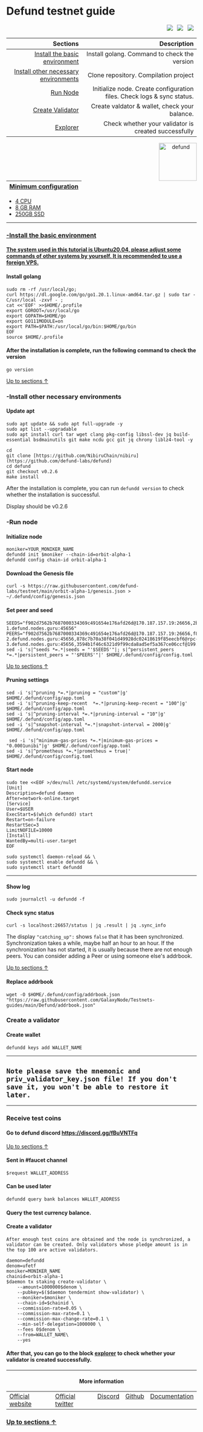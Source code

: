 <a id="anchor"></a>
# Defund testnet guide



<p align="right">
  <a href="https://discord.gg/fBuVNTFq"><img src="https://img.shields.io/badge/Discord-7289DA?style=for-the-badge&logo=discord&logoColor=white" /></a> &nbsp;
  <a href="https://twitter.com/defund_finance"><img src="https://img.shields.io/badge/Twitter-1DA1F2?style=for-the-badge&logo=twitter&logoColor=white" /></a> &nbsp;
  <a href="https://medium.com/defund-finance"><img src="https://img.shields.io/badge/Medium-12100E?style=for-the-badge&logo=medium&logoColor=white" /></a> &nbsp;
</p>

|Sections|Description|
|-----------------------:|------------------------------------------:|
| [Install the basic environment](#go) | Install golang. Command to check the version|
| [Install other necessary environments](#necessary) | Clone repository. Compilation project |
| [Run Node](#run) |  Initialize node. Create configuration files. Check logs & sync status. |
| [Create Validator](#validator) |  Create valdator & wallet, check your balance. |
| <a href="https://defund.explorers.guru/validators" target="_explorer">Explorer</a> |  Check whether your validator is created successfully |


 <p align="center"><a href="https://docs.defund.app/"><img align="right"width="100px"alt="defund" src="https://i.ibb.co/WD77JvY/Z62v-C92-400x400.jpg"></p</a>

| Minimum configuration                                                                                |
|------------------------------------------------------------------------------------------------------|
- 4 CPU                                                                                                
- 8 GB RAM
- 250GB SSD                                                                                            

--- 
### -Install the basic environment
#### The system used in this tutorial is Ubuntu20.04, please adjust some commands of other systems by yourself. It is recommended to use a foreign VPS.
<a id="go"></a>
#### Install golang
```
sudo rm -rf /usr/local/go;
curl https://dl.google.com/go/go1.20.1.linux-amd64.tar.gz | sudo tar -C/usr/local -zxvf - ;
cat <<'EOF' >>$HOME/.profile
export GOROOT=/usr/local/go
export GOPATH=$HOME/go
export GO111MODULE=on
export PATH=$PATH:/usr/local/go/bin:$HOME/go/bin
EOF
source $HOME/.profile
```
#### After the installation is complete, run the following command to check the version

```
go version
```
<a id="necessary"></a>
[Up to sections ↑](#anchor)
### -Install other necessary environments

#### Update apt
```
sudo apt update && sudo apt full-upgrade -y
sudo apt list --upgradable
sudo apt install curl tar wget clang pkg-config libssl-dev jq build-essential bsdmainutils git make ncdu gcc git jq chrony liblz4-tool -y
```

```
cd
git clone [https://github.com/NibiruChain/nibiru](https://github.com/defund-labs/defund)
cd defund
git checkout v0.2.6
make install
```
After the installation is complete, you can run `defundd version` to check whether the installation is successful.

Display should be v0.2.6
<a id="run"></a>
### -Run node

#### Initialize node

```
moniker=YOUR_MONIKER_NAME
defundd init $moniker --chain-id=orbit-alpha-1
defundd config chain-id orbit-alpha-1
```

#### Download the Genesis file

```
curl -s https://raw.githubusercontent.com/defund-labs/testnet/main/orbit-alpha-1/genesis.json > ~/.defund/config/genesis.json
```

#### Set peer and seed

```
SEEDS="f902d7562b7687000334369c491654e176afd26d@170.187.157.19:26656,2b76e96658f5e5a5130bc96d63f016073579b72d@rpc-1.defund.nodes.guru:45656"
PEERS="f902d7562b7687000334369c491654e176afd26d@170.187.157.19:26656,f8093378e2e5e8fc313f9285e96e70a11e4b58d5@rpc-2.defund.nodes.guru:45656,878c7b70a38f041d49928dc02418619f85eecbf6@rpc-3.defund.nodes.guru:45656,3594b1f46c6321d9f99cda8ad5ef5a367ce06ccf@199.247.16.116:26656"
sed -i 's|^seeds *=.*|seeds = "'$SEEDS'"|; s|^persistent_peers *=.*|persistent_peers = "'$PEERS'"|' $HOME/.defund/config/config.toml
```
[Up to sections ↑](#anchor)

#### Pruning settings
```
sed -i 's|^pruning *=.*|pruning = "custom"|g' $HOME/.defund/config/app.toml
sed -i 's|^pruning-keep-recent  *=.*|pruning-keep-recent = "100"|g' $HOME/.defund/config/app.toml
sed -i 's|^pruning-interval *=.*|pruning-interval = "10"|g' $HOME/.defund/config/app.toml
sed -i 's|^snapshot-interval *=.*|snapshot-interval = 2000|g' $HOME/.defund/config/app.toml
  
 sed -i 's|^minimum-gas-prices *=.*|minimum-gas-prices = "0.0001unibi"|g' $HOME/.defund/config/app.toml
sed -i 's|^prometheus *=.*|prometheus = true|' $HOME/.defund/config/config.toml
```
#### Start node 
```
sudo tee <<EOF >/dev/null /etc/systemd/system/defundd.service
[Unit]
Description=defund daemon
After=network-online.target
[Service]
User=$USER
ExecStart=$(which defundd) start
Restart=on-failure
RestartSec=3
LimitNOFILE=10000
[Install]
WantedBy=multi-user.target
EOF
```
```
sudo systemctl daemon-reload && \
sudo systemctl enable defundd && \
sudo systemctl start defundd 
```
___

#### Show log
```
sudo journalctl -u defundd -f
```
#### Check sync status
```
curl -s localhost:26657/status | jq .result | jq .sync_info
```
The display `"catching_up":` shows `false` that it has been synchronized. Synchronization takes a while, maybe half an hour to an hour. If the synchronization has not started, it is usually because there are not enough peers. You can consider adding a Peer or using someone else's addrbook.

[Up to sections ↑](#anchor)
#### Replace addrbook
```
wget -O $HOME/.defund/config/addrbook.json "https://raw.githubusercontent.com/GalaxyNode/Testnets-guides/main/Defund/addrbook.json"
```
<a id="validator"></a>
### Create a validator
#### Create wallet
```
defundd keys add WALLET_NAME
```
----
## `Note please save the mnemonic and priv_validator_key.json file! If you don't save it, you won't be able to restore it later.`
----
### Receive test coins
#### Go to defund discord https://discord.gg/fBuVNTFq
[Up to sections ↑](#anchor)
#### Sent in #faucet channel
```
$request WALLET_ADDRESS
```
#### Can be used later
```
defundd query bank balances WALLET_ADDRESS
```
#### Query the test currency balance.
#### Create a validator
`After enough test coins are obtained and the node is synchronized, a validator can be created. Only validators whose pledge amount is in the top 100 are active validators.`
```
daemon=defundd
denom=ufetf
moniker=MONIKER_NAME
chainid=orbit-alpha-1
$daemon tx staking create-validator \
    --amount=1000000$denom \
    --pubkey=$($daemon tendermint show-validator) \
    --moniker=$moniker \
    --chain-id=$chainid \
    --commission-rate=0.05 \
    --commission-max-rate=0.1 \
    --commission-max-change-rate=0.1 \
    --min-self-delegation=1000000 \
    --fees 0$denom \
    --from=WALLET_NAME\
    --yes
```

#### After that, you can go to the block [explorer](https://defund.explorers.guru/validators) to check whether your validator is created successfully.
----

  <h4 align="center"> More information </h4>
  
<table width="400px" align="center">
    <tbody>
        <tr valign="top">
          <td>
            <a href="https://defund.app/" target="site">Official website</a> </td>
          <td><a href="https://twitter.com/defund_finance" target="twitt">Official twitter</a> </td> 
          <td><a href="https://discord.gg/fBuVNTFq" target="discord">Discord</a></td> 
          <td><a href="https://github.com/defund-labs/defund" target="git">Github</a> </td>
          <td><a href="https://docs.defund.app/" target="doc">Documentation</a></td>   </tr>
    </tbody>
</table> 


### [Up to sections ↑](#anchor)

